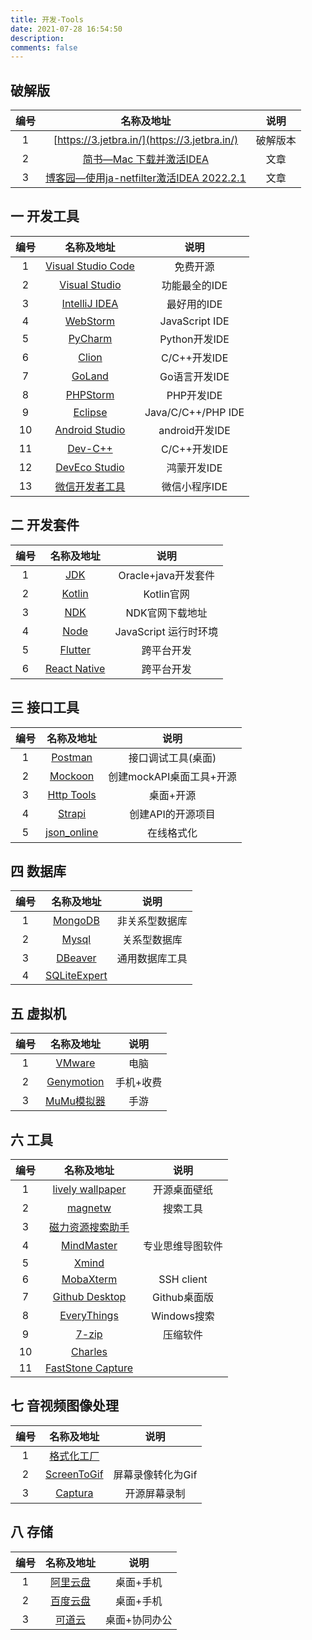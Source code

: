 ```yaml
---
title: 开发-Tools
date: 2021-07-28 16:54:50
description: 
comments: false
---
```

## 破解版

| 编号 |                          名称及地址                          |   说明   |
| :--: | :----------------------------------------------------------: | :------: |
|  1   |         [https://3.jetbra.in/](https://3.jetbra.in/)         | 破解版本 |
|  2   | [简书—Mac 下载并激活IDEA](https://www.jianshu.com/p/a296910b8433) |   文章   |
|  3   | [博客园—使用ja-netfilter激活IDEA 2022.2.1](https://www.cnblogs.com/yanglang/p/16818245.html) |   文章   |

## 一 开发工具

| 编号 |                          名称及地址                          |        说明        |
| :--: | :----------------------------------------------------------: | :----------------: |
|  1   |     [Visual Studio Code](https://code.visualstudio.com/)     |      免费开源      |
|  2   | [Visual Studio](https://visualstudio.microsoft.com/zh-hans/) |   功能最全的IDE    |
|  3   |       [IntelliJ IDEA](https://www.jetbrains.com/idea/)       |    最好用的IDE     |
|  4   |       [WebStorm](https://www.jetbrains.com/webstorm/)        |   JavaScript IDE   |
|  5   |        [PyCharm](https://www.jetbrains.com/pycharm/)         |   Python开发IDE    |
|  6   |          [Clion](https://www.jetbrains.com/clion/)           |    C/C++开发IDE    |
|  7   |           [GoLand](https://www.jetbrains.com/go/)            |   Go语言开发IDE    |
|  8   |       [PHPStorm](https://www.jetbrains.com/phpstorm/)        |     PHP开发IDE     |
|  9   |    [Eclipse](https://www.eclipse.org/downloads/packages/)    | Java/C/C++/PHP IDE |
|  10  | [Android Studio](https://developer.android.google.cn/studio#downloads) |   android开发IDE   |
|  11  |     [Dev-C++](https://bloodshed-dev-c.en.softonic.com/)      |    C/C++开发IDE    |
|  12  | [DevEco Studio](https://developer.huawei.com/consumer/cn/deveco_studio) |    鸿蒙开发IDE     |
|  13  | [微信开发者工具](https://developers.weixin.qq.com/miniprogram/dev/devtools/download.html) |   微信小程序IDE    |

## 二 开发套件

| 编号 |                          名称及地址                          |         说明          |
| :--: | :----------------------------------------------------------: | :-------------------: |
|  1   | [JDK](https://www.oracle.com/java/technologies/javase-downloads.html) |  Oracle+java开发套件  |
|  2   |              [Kotlin](https://kotlinlang.org/)               |      Kotlin官网       |
|  3   |  [NDK](https://developer.android.google.cn/ndk/downloads/)   |    NDK官网下载地址    |
|  4   |              [Node](https://nodejs.org/zh-cn/)               | JavaScript 运行时环境 |
|  5   |               [Flutter](https://flutter.dev/)                |      跨平台开发       |
|  6   |           [React Native](http://reactnative.dev/)            |      跨平台开发       |

## 三 接口工具

| 编号 |                         名称及地址                          |           说明           |
| :--: | :---------------------------------------------------------: | :----------------------: |
|  1   |        [Postman](https://www.postman.com/downloads/)        |    接口调试工具(桌面)    |
|  2   |               [Mockoon](https://mockoon.com/)               | 创建mockAPI桌面工具+开源 |
|  3   |  [Http Tools](https://github.com/httptoolkit/httptoolkit)   |        桌面+开源         |
|  4   |                [Strapi](https://strapi.io/)                 |    创建API的开源项目     |
|  5   | [json_online](https://www.sojson.com/json/json_online.html) |        在线格式化        |

## 四 数据库

| 编号 |                        名称及地址                         |      说明      |
| :--: | :-------------------------------------------------------: | :------------: |
|  1   |         [MongoDB](https://www.mongodb.com/zh-cn)          | 非关系型数据库 |
|  2   |         [Mysql](https://www.mysql.com/downloads/)         |  关系型数据库  |
|  3   | [DBeaver](https://dbeaver.io/2021/07/18/dbeaver-21-1-3/)  | 通用数据库工具 |
|  4   | [SQLiteExpert](http://www.sqliteexpert.com/download.html) |                |

## 五 虚拟机

| 编号 |                名称及地址                 |   说明    |
| :--: | :---------------------------------------: | :-------: |
|  1   |     [VMware](https://www.vmware.com/)     |   电脑    |
|  2   | [Genymotion](https://www.genymotion.com/) | 手机+收费 |
|  3   |    [MuMu模拟器](https://mumu.163.com/)    |   手游    |

## 六 工具
| 编号 |                          名称及地址                          |       说明       |
| :--: | :----------------------------------------------------------: | :--------------: |
|  1   | [lively wallpaper](https://github.com/rocksdanister/lively)  |   开源桌面壁纸   |
|  2   |       [magnetw](https://github.com/xiandanin/magnetW)        |     搜索工具     |
|  3   | [磁力资源搜索助手](https://www.mefcl.com/btresourcesearch/896) |                  |
|  4   | [MindMaster](https://www.edrawsoft.cn/mindmaster/lp-1.html)  | 专业思维导图软件 |
|  5   |                [Xmind](https://www.xmind.cn/)                |                  |
|  6   |         [MobaXterm](https://mobaxterm.mobatek.net/)          |    SSH client    |
|  7   |        [Github Desktop](https://desktop.github.com/)         |   Github桌面版   |
|  8   |      [EveryThings](https://everything.en.softonic.com/)      |   Windows搜索    |
|  9   |               [7-zip](https://www.7-zip.org/)                |     压缩软件     |
|  10  |           [Charles](https://www.charlesproxy.com/)           |                  |
|  11  | [FastStone Capture](https://faststone-capture.en.softonic.com/) |                  |

## 七 音视频图像处理

| 编号 |                 名称及地址                 |       说明        |
| :--: | :----------------------------------------: | :---------------: |
|  1   |   [格式化工厂](http://www.pcgeshi.com/)    |                   |
|  2   | [ScreenToGif](https://www.screentogif.com) | 屏幕录像转化为Gif |
|  3   | [Captura](https://captura.updatestar.com/) |   开源屏幕录制    |

## 八 存储

| 编号 |                名称及地址                |     说明      |
| :--: | :--------------------------------------: | :-----------: |
|  1   | [阿里云盘](https://www.aliyundrive.com/) |   桌面+手机   |
|  2   |    [百度云盘](https://pan.baidu.com)     |   桌面+手机   |
|  3   |     [可道云](https://kodcloud.com/)      | 桌面+协同办公 |

